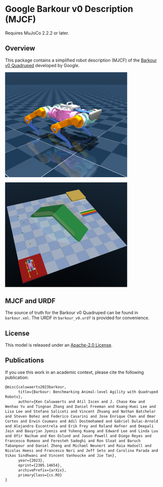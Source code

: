 # Google Barkour v0 Description (MJCF)

Requires MuJoCo 2.2.2 or later.

## Overview

This package contains a simplified robot description (MJCF) of the [Barkour v0 Quadruped](https://ai.googleblog.com/2023/05/barkour-benchmarking-animal-level.html) developed by Google.

<p float="left">
  <img src="barkour_v0.png" width="400">
</p>

<p float="left">
  <img src="barkour_v0_course.png" width="400">
</p>

## MJCF and URDF

The source of truth for the Barkour v0 Quadruped can be found in `barkour.xml`. The URDF in `barkour_v0.urdf` is provided for convenience.

## License

This model is released under an [Apache-2.0 License](LICENSE).

## Publications

If you use this work in an academic context, please cite the following publication:

    @misc{caluwaerts2023barkour,
          title={Barkour: Benchmarking Animal-level Agility with Quadruped Robots},
          author={Ken Caluwaerts and Atil Iscen and J. Chase Kew and Wenhao Yu and Tingnan Zhang and Daniel Freeman and Kuang-Huei Lee and Lisa Lee and Stefano Saliceti and Vincent Zhuang and Nathan Batchelor and Steven Bohez and Federico Casarini and Jose Enrique Chen and Omar Cortes and Erwin Coumans and Adil Dostmohamed and Gabriel Dulac-Arnold and Alejandro Escontrela and Erik Frey and Roland Hafner and Deepali Jain and Bauyrjan Jyenis and Yuheng Kuang and Edward Lee and Linda Luu and Ofir Nachum and Ken Oslund and Jason Powell and Diego Reyes and Francesco Romano and Feresteh Sadeghi and Ron Sloat and Baruch Tabanpour and Daniel Zheng and Michael Neunert and Raia Hadsell and Nicolas Heess and Francesco Nori and Jeff Seto and Carolina Parada and Vikas Sindhwani and Vincent Vanhoucke and Jie Tan},
          year={2023},
          eprint={2305.14654},
          archivePrefix={arXiv},
          primaryClass={cs.RO}
    }
